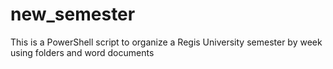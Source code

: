 # new_semester
This is a PowerShell script to organize a Regis University  semester by week using folders and word documents
